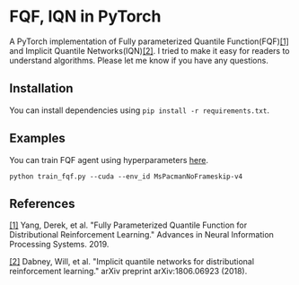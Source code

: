 # FQF, IQN in PyTorch

A PyTorch implementation of Fully parameterized Quantile Function(FQF)[[1]](https://arxiv.org/abs/1911.02140) and Implicit Quantile Networks(IQN)[[2]](https://arxiv.org/abs/1806.06923). I tried to make it easy for readers to understand algorithms. Please let me know if you have any questions.

## Installation
You can install dependencies using `pip install -r requirements.txt`.

## Examples
You can train FQF agent using hyperparameters [here](https://github.com/ku2482/fqf.pytorch/blob/master/config/fqf.yaml).

```
python train_fqf.py --cuda --env_id MsPacmanNoFrameskip-v4
```

## References
[[1]](https://arxiv.org/abs/1911.02140) Yang, Derek, et al. "Fully Parameterized Quantile Function for Distributional Reinforcement Learning." Advances in Neural Information Processing Systems. 2019.

[[2]](https://arxiv.org/abs/1806.06923) Dabney, Will, et al. "Implicit quantile networks for distributional reinforcement learning." arXiv preprint arXiv:1806.06923 (2018).
